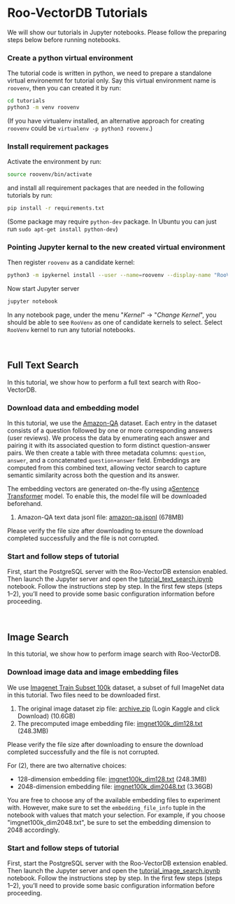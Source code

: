 # Roo-VectorDB Tutorials

We will show our tutorials in Jupyter notebooks. Please follow the preparing steps below before running notebooks.


### Create a python virtual environment

The tutorial code is written in python, we need to prepare a standalone virtual environemnt for tutorial only.
Say this virtual environment name is `roovenv`, then you can created it by run:

```bash
cd tutorials
python3 -m venv roovenv
```
(If you have virtualenv installed, an alternative approach for creating `roovenv` could be `virtualenv -p python3 roovenv`.)

### Install requirement packages

Activate the environment by run:
```bash
source roovenv/bin/activate
```
and install all requirement packages that are needed in the following tutorials by run:
```bash
pip install -r requirements.txt
```
(Some package may require `python-dev` package. In Ubuntu you can just run `sudo apt-get install python-dev`)



### Pointing Jupyter kernal to the new created virtual environment

Then register `roovenv` as a candidate kernel:
```bash
python3 -m ipykernel install --user --name=roovenv --display-name "RooVenv"
```
Now start Jupyter server
```bash
jupyter notebook
```
In any notebook page, under the menu "*Kernel*" -> "*Change Kernel*", you should be able to see `RooVenv` as one of candidate kernels to select.
Select `RooVenv` kernel to run any tutorial notebooks.


<br>

<!-- Text Search -->
## Full Text Search

In this tutorial, we show how to perform a full text search with Roo-VectorDB.

### Download data and embedding model

In this tutorial, we use the [Amazon-QA](https://www.kaggle.com/datasets/praneshmukhopadhyay/amazon-questionanswer-dataset) dataset. Each entry in the dataset consists of a question followed by one or more corresponding answers (user reviews). We process the data by enumerating each answer and pairing it with its associated question to form distinct question-answer pairs.
We then create a table with three metadata columns: `question`, `answer`, and a concatenated `question+answer` field. Embeddings are computed from this combined text, allowing vector search to capture semantic similarity across both the question and its answer.

The embedding vectors are generated on-the-fly using a[Sentence Transformer](https://sbert.net/) model. To enable this, the model file will be downloaded beforehand.

1. Amazon-QA text data jsonl file: [amazon-qa.jsonl](https://rooagi8-my.sharepoint.com/:u:/g/personal/chaoma_rooagi_com/ETPyi_peQj9Kg_v5RkQF7OwBvS6a2Q1on0gAJV48uPh9Rg?e=QdGapa) (678MB)
<!-- 1. Sentence Transformer model file: [sent_embed_all-mpnet-base-v2.pickle](https://rooagi8-my.sharepoint.com/:u:/g/personal/chaoma_rooagi_com/EV1p4jOKJ8lEmBv-zhogEosB3XgCAql8WNIGdAZ5JwxlWQ?e=WvjiTb) (418MB) -->

Please verify the file size after downloading to ensure the download completed successfully and the file is not corrupted.

### Start and follow steps of tutorial

First, start the PostgreSQL server with the Roo-VectorDB extension enabled. Then launch the Jupyter server and open the [tutorial_text_search.ipynb](tutorial_text_search.ipynb) notebook. Follow the instructions step by step. In the first few steps (steps 1–2), you’ll need to provide some basic configuration information before proceeding.


<br>

<!-- Image Search -->
## Image Search

In this tutorial, we show how to perform image search with Roo-VectorDB.

### Download image data and image embedding files

We use [Imagenet Train Subset 100k](https://www.kaggle.com/datasets/tusonggao/imagenet-train-subset-100k) dataset, a subset of full ImageNet data in this tutorial. Two files need to be downloaded first.

1. The original image dataset zip file: [archive.zip](https://www.kaggle.com/datasets/tusonggao/imagenet-train-subset-100k?resource=download) (Login Kaggle and click Download) (10.6GB)
1. The precomputed image embedding file: [imgnet100k_dim128.txt](https://rooagi8-my.sharepoint.com/:t:/g/personal/chaoma_rooagi_com/ERJz6FZqNrtFutH3X9B8ad8B-w912c0xYrEo3smyBCEcwg?e=PRhMMF) (248.3MB)

Please verify the file size after downloading to ensure the download completed successfully and the file is not corrupted.

For (2), there are two alternative choices:

* 128-dimension embedding file: [imgnet100k_dim128.txt](https://rooagi8-my.sharepoint.com/:t:/g/personal/chaoma_rooagi_com/ERJz6FZqNrtFutH3X9B8ad8B-w912c0xYrEo3smyBCEcwg?e=PRhMMF) (248.3MB)
* 2048-dimension embedding file: [imgnet100k_dim2048.txt](https://rooagi8-my.sharepoint.com/:t:/g/personal/chaoma_rooagi_com/ERGUdXFOKs5GnXuYAva2o50BopRWHbFxknJqk9yHkHuXLw?e=SYOdgz) (3.36GB)

You are free to choose any of the available embedding files to experiment with. However, make sure to set the `embedding_file_info` tuple in the notebook with values that match your selection. For example, if you choose "imgnet100k_dim2048.txt", be sure to set the embedding dimension to 2048 accordingly.

### Start and follow steps of tutorial

First, start the PostgreSQL server with the Roo-VectorDB extension enabled. Then launch the Jupyter server and open the [tutorial_image_search.ipynb](tutorial_image_search.ipynb) notebook. Follow the instructions step by step. In the first few steps (steps 1–2), you’ll need to provide some basic configuration information before proceeding.
